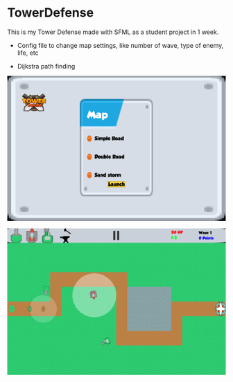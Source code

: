 # TowerDefense

This is my Tower Defense made with SFML as a student project in 1 week. 

- Config file to change map settings, like number of wave, type of enemy, life, etc

- Dijkstra path finding

![alt text](https://github.com/gabrielboisvert/TowerDefense/blob/main/ScreenShot/MainMenu.PNG)

![alt text](https://github.com/gabrielboisvert/TowerDefense/blob/main/ScreenShot/Gameplay.PNG)
